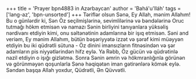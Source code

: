 +++
title = 'Prayer bpn4883 in Azərbaycan'
author = 'Bahá'u'lláh'
tags = ['lang-az', 'bpn-unsorted']
+++
Təriflər olsun Sənə, Ey Allah, mənim Allahım! Bu o günlərdir ki, Sən Öz seçilmişlərinə, sevimlilərinə və bəndələrinə Oruc tutmağı hökm etmisən və namazı Sənin birliyini tanıyanlara yüksəliş nərdivanı etdiyin kimi, onu səltənətinin adamlarına bir işıq etmisən. Səni and veriəm, Ey mənim Allahım, bütün bəşəriyyətə izzət və şərəf kimi müəyyən etdiyin bu iki qüdrətli sütuna - Öz dinini imansızların fitnəsindən və şər adamların pis niyyətlərindən hifz eylə. Ya Rəbb, Öz gücün və qüdrətinlə nazil etdiyin o işığı gizlətmə. Sonra Sənin əmrin və hökmranlığınla görünən və görünməyən qoşunlarla Sənə həqiqətən iman gətirənlərə kömək eylə. Səndən başqa Allah yoxdur, Qüdrətli, Ən Qüvvətli.
